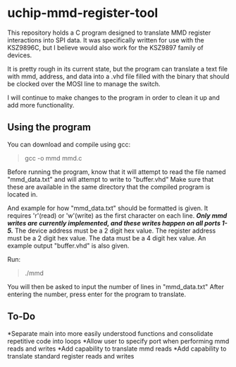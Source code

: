 # uchip-mmd-register-tool
This repository holds a C program designed to translate MMD register interactions into SPI data. It was specifically written for use with the KSZ9896C, but I believe would also work for the KSZ9897 family of devices.

It is pretty rough in its current state, but the program can translate a text file with mmd, address, and data into a .vhd file filled with the binary that should be clocked over the MOSI line to manage the switch.

I will continue to make changes to the program in order to clean it up and add more functionality.

## Using the program
You can download and compile using gcc:
> gcc -o mmd mmd.c

Before running the program, know that it will attempt to read the file named "mmd_data.txt" and will attempt to write to "buffer.vhd" Make sure that these are available in the same directory that the compiled program is located in.

And example for how "mmd_data.txt" should be formatted is given. It requires 'r'(read) or 'w'(write) as the first character on each line. _**Only mmd writes are currently implemented, and these writes happen on all ports 1-5.**_ The device address must be a 2 digit hex value. The register address must be a 2 digit hex value. The data must be a 4 digit hex value. An example output "buffer.vhd" is also given.

Run:
> ./mmd

You will then be asked to input the number of lines in "mmd_data.txt" After entering the number, press enter for the program to translate.

## To-Do

*Separate main into more easily understood functions and consolidate repetitive code into loops
*Allow user to specify port when performing mmd reads and writes
*Add capability to translate mmd reads
*Add capability to translate standard register reads and writes
